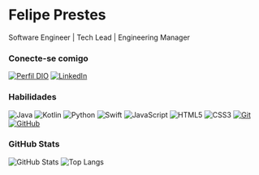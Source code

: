 # Felipe Prestes

Software Engineer | Tech Lead | Engineering Manager

### Conecte-se comigo

[![Perfil DIO](https://img.shields.io/badge/-Meu%20Perfil%20na%20DIO-30A3DC?style=for-the-badge)](https://web.dio.me/users/fe_prestes/)
[![LinkedIn](https://img.shields.io/badge/-LinkedIn-000?style=for-the-badge&logo=linkedin&logoColor=30A3DC)](https://www.linkedin.com/in/feprestes/)

### Habilidades

![Java](https://img.shields.io/badge/JAVA-000?style=for-the-badge&logo=Java)
![Kotlin](https://img.shields.io/badge/KOTLIN-000?style=for-the-badge&logo=Kotlin)
![Python](https://img.shields.io/badge/PYTHON-000?style=for-the-badge&logo=python)
![Swift](https://img.shields.io/badge/SWIFT-000?style=for-the-badge&logo=Swift)
![JavaScript](https://img.shields.io/badge/JavaScript-000?style=for-the-badge&logo=javascript&logoColor=30A3DC)
![HTML5](https://img.shields.io/badge/HTML-000?style=for-the-badge&logo=html5&logoColor=30A3DC)
![CSS3](https://img.shields.io/badge/CSS3-000?style=for-the-badge&logo=css3&logoColor=E94D5F)
[![Git](https://img.shields.io/badge/Git-000?style=for-the-badge&logo=git&logoColor=E94D5F)](https://git-scm.com/doc)
[![GitHub](https://img.shields.io/badge/GitHub-000?style=for-the-badge&logo=github&logoColor=30A3DC)](https://docs.github.com/)

### GitHub Stats

![GitHub Stats](https://github-readme-stats.vercel.app/api?username=feprestes&theme=transparent&bg_color=000&border_color=30A3DC&show_icons=true&icon_color=30A3DC&title_color=E94D5F&text_color=FFF)
![Top Langs](https://github-readme-stats-git-masterrstaa-rickstaa.vercel.app/api/top-langs/?username=feprestes&layout=compact&bg_color=000&border_color=30A3DC&title_color=E94D5F&text_color=FFF)

